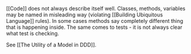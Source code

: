 [[Code]] does not always describe itself well. Classes, methods, variables may be named in misleading way (violating [[Building Ubiquitous Language]] rules). In some cases methods say completely different thing that is happening inside. The same comes to tests - it is not always clear what test is checking.

See [[The Utility of a Model in DDD]].